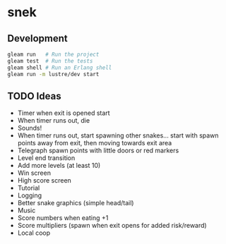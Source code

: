 # snek

## Development

```sh
gleam run   # Run the project
gleam test  # Run the tests
gleam shell # Run an Erlang shell
gleam run -m lustre/dev start
```

## TODO Ideas

- Timer when exit is opened start
- When timer runs out, die
- Sounds!
- When timer runs out, start spawning other snakes... start with spawn
  points away from exit, then moving towards exit area
- Telegraph spawn points with little doors or red markers
- Level end transition
- Add more levels (at least 10)
- Win screen
- High score screen
- Tutorial
- Logging
- Better snake graphics (simple head/tail)
- Music
- Score numbers when eating +1
- Score multipliers (spawn when exit opens for added risk/reward)
- Local coop

